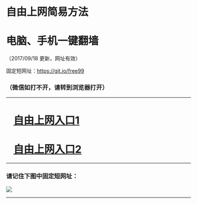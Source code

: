 ﻿# 自由上网简易方法

# 电脑、手机一键翻墙

（2017/09/18 更新，网址有效）

固定短网址：https://git.io/free99

### （微信如打不开，请转到浏览器打开）


***





# &nbsp;&nbsp; <a href="http://ft46586566.fwq-tz1005.info/fwqtz01.html?t=0918001312 " target="_blank">自由上网入口1</a>
# &nbsp;&nbsp; <a href="http://ft1424812165.fwq-tz1006.info/fwqtz02.html?t=091800162 " target="_blank">自由上网入口2</a>
***

### 请记住下图中固定短网址：

<img src="https://s3-us-west-2.amazonaws.com/fwq-1001/yjfq-20170905okok.png" /> 


***

